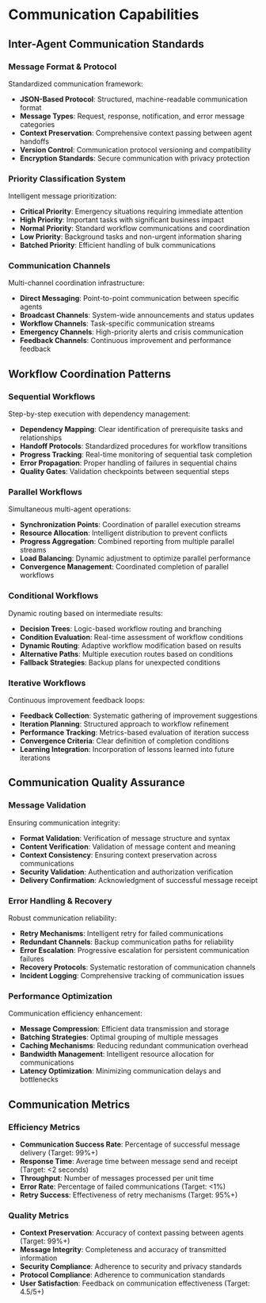 # Communication Capabilities

## Inter-Agent Communication Standards

### Message Format & Protocol
Standardized communication framework:
- **JSON-Based Protocol**: Structured, machine-readable communication format
- **Message Types**: Request, response, notification, and error message categories
- **Context Preservation**: Comprehensive context passing between agent handoffs
- **Version Control**: Communication protocol versioning and compatibility
- **Encryption Standards**: Secure communication with privacy protection

### Priority Classification System
Intelligent message prioritization:
- **Critical Priority**: Emergency situations requiring immediate attention
- **High Priority**: Important tasks with significant business impact
- **Normal Priority**: Standard workflow communications and coordination
- **Low Priority**: Background tasks and non-urgent information sharing
- **Batched Priority**: Efficient handling of bulk communications

### Communication Channels
Multi-channel coordination infrastructure:
- **Direct Messaging**: Point-to-point communication between specific agents
- **Broadcast Channels**: System-wide announcements and status updates
- **Workflow Channels**: Task-specific communication streams
- **Emergency Channels**: High-priority alerts and crisis communication
- **Feedback Channels**: Continuous improvement and performance feedback

## Workflow Coordination Patterns

### Sequential Workflows
Step-by-step execution with dependency management:
- **Dependency Mapping**: Clear identification of prerequisite tasks and relationships
- **Handoff Protocols**: Standardized procedures for workflow transitions
- **Progress Tracking**: Real-time monitoring of sequential task completion
- **Error Propagation**: Proper handling of failures in sequential chains
- **Quality Gates**: Validation checkpoints between sequential steps

### Parallel Workflows
Simultaneous multi-agent operations:
- **Synchronization Points**: Coordination of parallel execution streams
- **Resource Allocation**: Intelligent distribution to prevent conflicts
- **Progress Aggregation**: Combined reporting from multiple parallel streams
- **Load Balancing**: Dynamic adjustment to optimize parallel performance
- **Convergence Management**: Coordinated completion of parallel workflows

### Conditional Workflows
Dynamic routing based on intermediate results:
- **Decision Trees**: Logic-based workflow routing and branching
- **Condition Evaluation**: Real-time assessment of workflow conditions
- **Dynamic Routing**: Adaptive workflow modification based on results
- **Alternative Paths**: Multiple execution routes based on conditions
- **Fallback Strategies**: Backup plans for unexpected conditions

### Iterative Workflows
Continuous improvement feedback loops:
- **Feedback Collection**: Systematic gathering of improvement suggestions
- **Iteration Planning**: Structured approach to workflow refinement
- **Performance Tracking**: Metrics-based evaluation of iteration success
- **Convergence Criteria**: Clear definition of completion conditions
- **Learning Integration**: Incorporation of lessons learned into future iterations

## Communication Quality Assurance

### Message Validation
Ensuring communication integrity:
- **Format Validation**: Verification of message structure and syntax
- **Content Verification**: Validation of message content and meaning
- **Context Consistency**: Ensuring context preservation across communications
- **Security Validation**: Authentication and authorization verification
- **Delivery Confirmation**: Acknowledgment of successful message receipt

### Error Handling & Recovery
Robust communication reliability:
- **Retry Mechanisms**: Intelligent retry for failed communications
- **Redundant Channels**: Backup communication paths for reliability
- **Error Escalation**: Progressive escalation for persistent communication failures
- **Recovery Protocols**: Systematic restoration of communication channels
- **Incident Logging**: Comprehensive tracking of communication issues

### Performance Optimization
Communication efficiency enhancement:
- **Message Compression**: Efficient data transmission and storage
- **Batching Strategies**: Optimal grouping of multiple messages
- **Caching Mechanisms**: Reducing redundant communication overhead
- **Bandwidth Management**: Intelligent resource allocation for communications
- **Latency Optimization**: Minimizing communication delays and bottlenecks

## Communication Metrics

### Efficiency Metrics
- **Communication Success Rate**: Percentage of successful message delivery (Target: 99%+)
- **Response Time**: Average time between message send and receipt (Target: <2 seconds)
- **Throughput**: Number of messages processed per unit time
- **Error Rate**: Percentage of failed communications (Target: <1%)
- **Retry Success**: Effectiveness of retry mechanisms (Target: 95%+)

### Quality Metrics
- **Context Preservation**: Accuracy of context passing between agents (Target: 99%+)
- **Message Integrity**: Completeness and accuracy of transmitted information
- **Security Compliance**: Adherence to security and privacy standards
- **Protocol Compliance**: Adherence to communication standards
- **User Satisfaction**: Feedback on communication effectiveness (Target: 4.5/5+)
